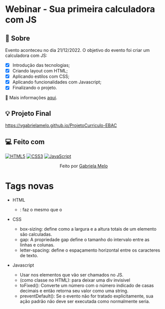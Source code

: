 # Webinar - Sua primeira calculadora com JS

## 📖 Sobre

Evento aconteceu no dia 21/12/2022. 
O objetivo do evento foi criar um calculadora com JS:

- [x] Introdução das tecnologias;
- [x] Criando layout com HTML;
- [x] Aplicando estilos com CSS;
- [x] Aplicando funcionalidades com Javascript;
- [x] Finalizando o projeto.

📌 Mais informações [aqui](https://ebaconline.com.br/webinars/prog-webinar-12-21?utm_campaign=webinar_1573_prog-webinar-12-21_email_reminder_triggered_10hours_2022-12&utm_source=email&utm_medium=email&token=eyJhbGciOiJIUzI1NiIsInR5cCI6IkpXVCJ9.eyJlbWFpbCI6InZnbWRhc2lsdmFAaG90bWFpbC5jb20iLCJzdWIiOiIwMzZlZDgxNC03ZWFhLTQwYzYtOGU2Mi1mMjljODQxYzY2YmEiLCJpYXQiOjE2NzE2NTM1NjksImV4cCI6MTY3NDI0NTU2OX0.vuRPvVlj-8iVvAO_kYMn1z7kYnOt-GyBo4eWCT8VHwU).

## 💡 Projeto Final

https://vgabrielamelo.github.io/ProjetoCurriculo-EBAC

## 💻 Feito com

[![HTML5](https://img.shields.io/badge/HTML5-E34F26?style=for-the-badge&logo=html5&logoColor=white)](https://developer.mozilla.org/pt-BR/docs/Web/HTML)
[![CSS3](https://img.shields.io/badge/CSS3-1572B6?style=for-the-badge&logo=css3&logoColor=white)](https://developer.mozilla.org/pt-BR/docs/Web/CSS)
[![JavaScript](https://img.shields.io/badge/JavaScript-323330?style=for-the-badge&logo=javascript&logoColor=F7DF1E)](https://developer.mozilla.org/pt-BR/docs/Web/javascript)

<p align="center">Feito por <a href="https://github.com/VGabrielaMelo"> Gabriela Melo </a></p>

# Tags novas 
- HTML
    - <span>: faz o mesmo que o <p>

- CSS
    - box-sizing: define como a largura e a altura totais de um elemento são calculadas.
    - gap: A propriedade gap define o tamanho do intervalo entre as linhas e colunas.
    - letter-spacing: define o espaçamento horizontal entre os caracteres de texto.

- Javascript
    - Usar <id> nos elementos que vão ser chamados no JS.
    - <hidden> (como classe no HTML): para deixar uma div invisivel 
    - toFixed(): Converte um número  com o número indicado de casas decimais e então retorna seu valor como uma string.
    - preventDefault(): Se o evento não for tratado explicitamente, sua ação padrão não deve ser executada como normalmente seria.
